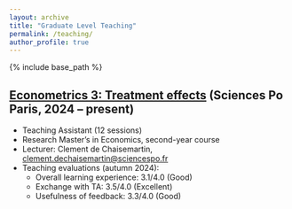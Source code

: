 ```yaml
---
layout: archive
title: "Graduate Level Teaching"
permalink: /teaching/
author_profile: true
---
```


{% include base_path %}

<a href="https://web.archive.org/web/20250425134013/https://syllabus.sciencespo.fr/cours/202410/247601.html" target="_blank">Econometrics 3: Treatment effects</a> (Sciences Po Paris, 2024 – present)
-----
* Teaching Assistant (12 sessions)
* Research Master’s in Economics, second-year course
* Lecturer: Clement de Chaisemartin, <a href="mailto:clement.dechaisemartin@sciencespo.fr">clement.dechaisemartin@sciencespo.fr</a>
* Teaching evaluations (autumn 2024):
  * Overall learning experience: 3.1/4.0 (Good)
  * Exchange with TA: 3.5/4.0 (Excellent)
  * Usefulness of feedback: 3.3/4.0 (Good)
